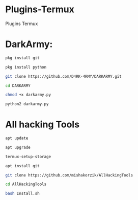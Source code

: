 # Plugins-Termux
Plugins Termux

# DarkArmy:
```bash
pkg install git
```

```bash
pkg install python
```

```bash
git clone https://github.com/D4RK-4RMY/DARKARMY.git
```

```bash
cd DARKARMY
```

```bash
chmod +x darkarmy.py
```

```bash
python2 darkarmy.py
```

# All hacking Tools

```bash
apt update
```

```bash
apt upgrade
```

```bash
termux-setup-storage
```

```bash
apt install git
```

```bash
git clone https://github.com/mishakorzik/AllHackingTools
```

```bash
cd AllHackingTools
```

```bash
bash Install.sh
```
